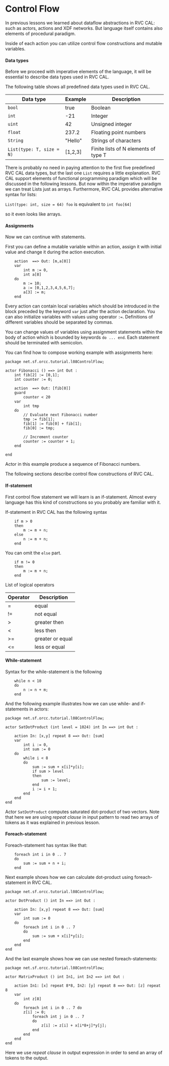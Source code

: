 # Control Flow

In previous lessons we learned about dataflow abstractions in RVC CAL: 
such as actors, actions and XDF networks. But language itself contains
also elements of procedural paradigm.

Inside of each action you can utilize control flow constructions and
mutable variables.

#### Data types

Before we proceed with imperative elements of the language, it will
be essential to describe data types used in RVC CAL.

The following table shows all predefined data types used in RVC CAL.

Data type                 | Example | Description
--------------------------|---------|---------
`bool`                    |  true   |  Boolean 
`int`                     | -21     |  Integer
`uint`                    |  42     |  Unsigned integer
`float`                   |  237.2  |  Floating point numbers
`String`                  | "Hello" |  Strings of characters
`List(type: T, size = N)` | [1,2,3] |  Finite lists of N elements of type T


There is probably no need in paying attention to the first five predefined RVC CAL
data types, but the last one `List` requires a little explanation.
RVC CAL support elements of functional programming paradigm which will be discussed
in the following lessons. But now within the imperative paradigm we can treat Lists
just as arrays. Furthermore, RVC CAL provides alternative syntax for lists:

`List(type: int, size = 64) foo` is equivalent to `int foo[64]`

so it even looks like arrays.

#### Assignments

Now we can continue with statements.

First you can define a mutable variable within an action, assign it with
initial value and change it during the action execution.

```
	action  ==> Out: [m,a[0]]
	var
		int m := 0,
		int a[8]
	do
		m := 10;
		a := [0,1,2,3,4,5,6,7];
		a[3] := m;
	end
```
Every action can contain local variables which should be introduced in the block
preceded by the keyword `var` just after the action declaration. You can also initialize
variables with values using operator `:=`. Definitions of different variables should be 
separated by commas.

You can change values of variables using assignment statements within the body of action
which is bounded by keywords `do ... end`. Each statement should be terminated with semicolon.

You can find how to compose working example with assignments here:

```
package net.sf.orcc.tutorial.l08ControlFlow;

actor Fibonacci () ==> int Out :
	int fib[2] := [0,1];
	int counter := 0;
	
	action  ==> Out: [fib[0]]
	guard
		counter < 20
	var
		int tmp
	do
		// Evaluate next Fibonacci number
		tmp := fib[1];
		fib[1] := fib[0] + fib[1];
		fib[0] := tmp;
		
		// Increment counter
		counter := counter + 1;
	end

end
```
Actor in this example produce a sequence of Fibonacci numbers.


The following sections describe control flow constructions of RVC CAL.

#### If-statement

First control flow statement we will learn is an if-statement. Almost every language has this kind
of constructions so you probably are familiar with it.

If-statement in RVC CAL has the following syntax

```
	if m > 0
	then
		m := m + n;
	else
		n := m + n;
	end
```

You can omit the `else` part.

```
	if m != 0
	then
		m := m + n;
	end
```

List of logical operators

Operator | Description
---------|-------------
 =       | equal
 !=      | not equal
 >       | greater then
 <       | less then
 >=      | greater or equal
 <=      | less or equal


#### While-statement

Syntax for the while-statement is the following

```
	while n < 10
	do
		n := n + m;
	end
```

And the following example illustrates how we can use while- and if-statements
in actors:

```
package net.sf.orcc.tutorial.l08ControlFlow;

actor SatDotProduct (int level = 1024) int In ==> int Out :

	action In: [x,y] repeat 8 ==> Out: [sum]
	var
		int i := 0,
		int sum := 0
	do
		while i < 8
		do
			sum := sum + x[i]*y[i];
			if sum > level
			then 
				sum := level;
			end
			i := i + 1;
		end
	end 
end
```
Actor `SatDotProduct` computes saturated dot-product of two vectors.
Note that here we are using *repeat clause* in input pattern to read two
arrays of tokens as it was explained in previous lesson.


#### Foreach-statement

Foreach-statement has syntax like that:

```
	foreach int i in 0 .. 7
	do
		sum := sum + n + i;
	end
```


Next example shows how we can calculate dot-product using foreach-statement in RVC CAL.

```
package net.sf.orcc.tutorial.l08ControlFlow;

actor DotProduct () int In ==> int Out :

	action In: [x,y] repeat 8 ==> Out: [sum]
	var
		int sum := 0
	do
		foreach int i in 0 .. 7
		do
			sum := sum + x[i]*y[i];
		end
	end 
end
```

And the last example shows how we can use nested foreach-statements:

```
package net.sf.orcc.tutorial.l08ControlFlow;

actor MatrixProduct () int In1, int In2 ==> int Out :

	action In1: [x] repeat 8*8, In2: [y] repeat 8 ==> Out: [z] repeat 8 
	var
		int z[8]
	do
		foreach int i in 0 .. 7 do
		z[i] := 0;
			foreach int j in 0 .. 7
			do
				z[i] := z[i] + x[i*8+j]*y[j];
			end
		end
	end 
end
```

Here we use *repeat clause* in output expression in order to send an array of tokens
to the output.



